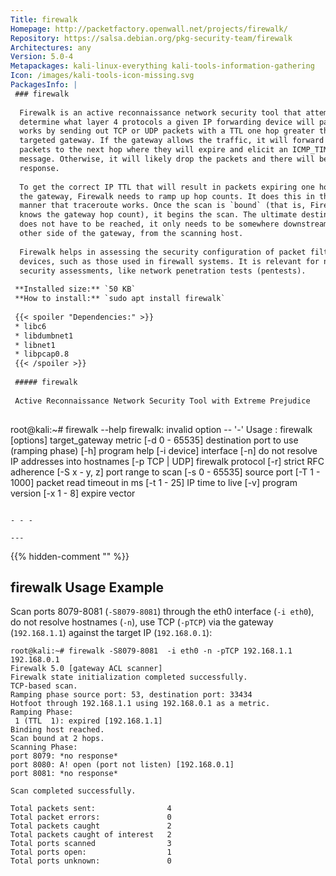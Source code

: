 ```yaml
---
Title: firewalk
Homepage: http://packetfactory.openwall.net/projects/firewalk/
Repository: https://salsa.debian.org/pkg-security-team/firewalk
Architectures: any
Version: 5.0-4
Metapackages: kali-linux-everything kali-tools-information-gathering 
Icon: /images/kali-tools-icon-missing.svg
PackagesInfo: |
 ### firewalk
 
  Firewalk is an active reconnaissance network security tool that attempts to
  determine what layer 4 protocols a given IP forwarding device will pass. It
  works by sending out TCP or UDP packets with a TTL one hop greater than the
  targeted gateway. If the gateway allows the traffic, it will forward the
  packets to the next hop where they will expire and elicit an ICMP_TIME_EXCEEDED
  message. Otherwise, it will likely drop the packets and there will be no
  response.
   
  To get the correct IP TTL that will result in packets expiring one hop beyond
  the gateway, Firewalk needs to ramp up hop counts. It does this in the same
  manner that traceroute works. Once the scan is `bound` (that is, Firewalk
  knows the gateway hop count), it begins the scan. The ultimate destination host
  does not have to be reached, it only needs to be somewhere downstream, on the
  other side of the gateway, from the scanning host.
   
  Firewalk helps in assessing the security configuration of packet filtering
  devices, such as those used in firewall systems. It is relevant for network
  security assessments, like network penetration tests (pentests).
 
 **Installed size:** `50 KB`  
 **How to install:** `sudo apt install firewalk`  
 
 {{< spoiler "Dependencies:" >}}
 * libc6 
 * libdumbnet1 
 * libnet1 
 * libpcap0.8 
 {{< /spoiler >}}
 
 ##### firewalk
 
 Active Reconnaissance Network Security Tool with Extreme Prejudice
 
 ```
 root@kali:~# firewalk --help
 firewalk: invalid option -- '-'
 Usage : firewalk [options] target_gateway metric
 		   [-d 0 - 65535] destination port to use (ramping phase)
 		   [-h] program help
 		   [-i device] interface
 		   [-n] do not resolve IP addresses into hostnames
 		   [-p TCP | UDP] firewalk protocol
 		   [-r] strict RFC adherence
 		   [-S x - y, z] port range to scan
 		   [-s 0 - 65535] source port
 		   [-T 1 - 1000] packet read timeout in ms
 		   [-t 1 - 25] IP time to live
 		   [-v] program version
 		   [-x 1 - 8] expire vector
 
 ```
 
 - - -
 
---
```

{{% hidden-comment "<!--Do not edit anything above this line-->" %}}

## firewalk Usage Example

Scan ports 8079-8081 (`-S8079-8081`) through the eth0 interface (`-i eth0`), do not resolve hostnames (`-n`), use TCP (`-pTCP`) via the gateway (`192.168.1.1`) against the target IP (`192.168.0.1`):

```
root@kali:~# firewalk -S8079-8081  -i eth0 -n -pTCP 192.168.1.1 192.168.0.1
Firewalk 5.0 [gateway ACL scanner]
Firewalk state initialization completed successfully.
TCP-based scan.
Ramping phase source port: 53, destination port: 33434
Hotfoot through 192.168.1.1 using 192.168.0.1 as a metric.
Ramping Phase:
 1 (TTL  1): expired [192.168.1.1]
Binding host reached.
Scan bound at 2 hops.
Scanning Phase:
port 8079: *no response*
port 8080: A! open (port not listen) [192.168.0.1]
port 8081: *no response*

Scan completed successfully.

Total packets sent:                4
Total packet errors:               0
Total packets caught               2
Total packets caught of interest   2
Total ports scanned                3
Total ports open:                  1
Total ports unknown:               0
```
